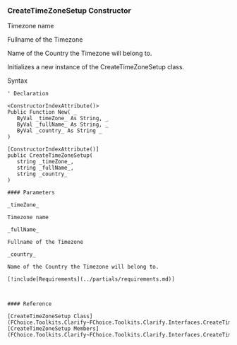 ﻿### CreateTimeZoneSetup Constructor

Timezone name

Fullname of the Timezone

Name of the Country the Timezone will belong to.

Initializes a new instance of the CreateTimeZoneSetup class.

Syntax

```vbnet
' Declaration

<ConstructorIndexAttribute()>
Public Function New( _
   ByVal _timeZone_ As String, _
   ByVal _fullName_ As String, _
   ByVal _country_ As String _
)

[ConstructorIndexAttribute()]
public CreateTimeZoneSetup( 
   string _timeZone_,
   string _fullName_,
   string _country_
)

#### Parameters

_timeZone_

Timezone name

_fullName_

Fullname of the Timezone

_country_

Name of the Country the Timezone will belong to.

[!include[Requirements](../partials/requirements.md)]



#### Reference

[CreateTimeZoneSetup Class](FChoice.Toolkits.Clarify~FChoice.Toolkits.Clarify.Interfaces.CreateTimeZoneSetup.md)  
[CreateTimeZoneSetup Members](FChoice.Toolkits.Clarify~FChoice.Toolkits.Clarify.Interfaces.CreateTimeZoneSetup_members.md)